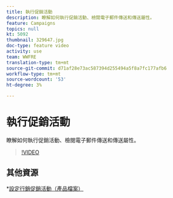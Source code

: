 ```yaml
---
title: 執行促銷活動
description: 瞭解如何執行促銷活動、檢閱電子郵件傳送和傳送屬性。
feature: Campaigns
topics: null
kt: 5092
thumbnail: 329647.jpg
doc-type: feature video
activity: use
team: WWFRE
translation-type: tm+mt
source-git-commit: d71af28e73ac587394d255494a5f8a7fc177afb6
workflow-type: tm+mt
source-wordcount: '53'
ht-degree: 3%

---
```


# 執行促銷活動

瞭解如何執行促銷活動、檢閱電子郵件傳送和傳送屬性。

>[!VIDEO](https://video.tv.adobe.com/v/329647?quality=12)

## 其他資源

*[設定行銷促銷活動（產品檔案）](https://experienceleague.adobe.com/docs/campaign-classic/using/orchestrating-campaigns/orchestrate-campaigns/setting-up-marketing-campaigns.html?lang=en#orchestrating-campaigns)
